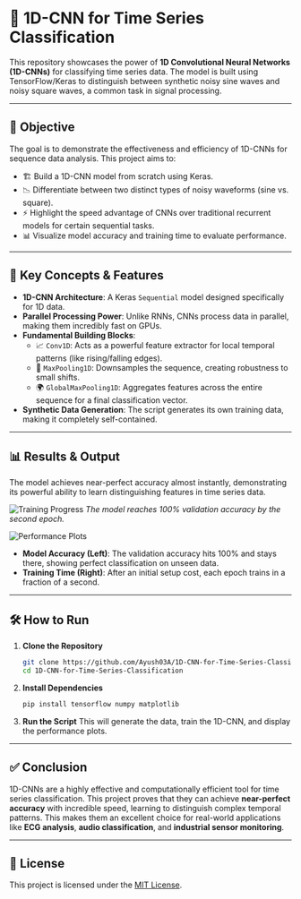 # 🌊 1D-CNN for Time Series Classification

This repository showcases the power of **1D Convolutional Neural Networks (1D-CNNs)** for classifying time series data. The model is built using TensorFlow/Keras to distinguish between synthetic noisy sine waves and noisy square waves, a common task in signal processing.

---

## 🌟 Objective

The goal is to demonstrate the effectiveness and efficiency of 1D-CNNs for sequence data analysis. This project aims to:

- 🏗️ Build a 1D-CNN model from scratch using Keras.
- 📉 Differentiate between two distinct types of noisy waveforms (sine vs. square).
- ⚡ Highlight the speed advantage of CNNs over traditional recurrent models for certain sequential tasks.
- 📊 Visualize model accuracy and training time to evaluate performance.

---

## 🚀 Key Concepts & Features

- **1D-CNN Architecture**: A Keras `Sequential` model designed specifically for 1D data.
- **Parallel Processing Power**: Unlike RNNs, CNNs process data in parallel, making them incredibly fast on GPUs.
- **Fundamental Building Blocks**:
  - 📈 `Conv1D`: Acts as a powerful feature extractor for local temporal patterns (like rising/falling edges).
  - 🔽 `MaxPooling1D`: Downsamples the sequence, creating robustness to small shifts.
  - 🌍 `GlobalMaxPooling1D`: Aggregates features across the entire sequence for a final classification vector.
- **Synthetic Data Generation**: The script generates its own training data, making it completely self-contained.

---

## 📊 Results & Output

The model achieves near-perfect accuracy almost instantly, demonstrating its powerful ability to learn distinguishing features in time series data.

![Training Progress](./images/terminal_output.png)
*The model reaches 100% validation accuracy by the second epoch.*

![Performance Plots](./images/output_plots.png)

-   **Model Accuracy (Left)**: The validation accuracy hits 100% and stays there, showing perfect classification on unseen data.
-   **Training Time (Right)**: After an initial setup cost, each epoch trains in a fraction of a second.

---

## 🛠️ How to Run

1.  **Clone the Repository**
    ```bash
    git clone https://github.com/Ayush03A/1D-CNN-for-Time-Series-Classification.git
    cd 1D-CNN-for-Time-Series-Classification
    ```

2.  **Install Dependencies**
    ```bash
    pip install tensorflow numpy matplotlib
    ```

3.  **Run the Script**
    This will generate the data, train the 1D-CNN, and display the performance plots.

---

## ✅ Conclusion

1D-CNNs are a highly effective and computationally efficient tool for time series classification. This project proves that they can achieve **near-perfect accuracy** with incredible speed, learning to distinguish complex temporal patterns. This makes them an excellent choice for real-world applications like **ECG analysis**, **audio classification**, and **industrial sensor monitoring**.

---

## 📄 License

This project is licensed under the [MIT License](LICENSE).
